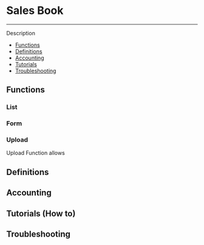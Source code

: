 # Sales Book
---

Description

- [Functions](#section-1)
- [Definitions](#section-2)
- [Accounting](#section-3)
- [Tutorials](#section-4)
- [Troubleshooting](#section-5)

<a name="section-1"></a>
## Functions

### List

### Form

### Upload
Upload Function allows

<a name="section-2"></a>
## Definitions

<a name="section-3"></a>
## Accounting

<a name="section-4"></a>
## Tutorials (How to)

<a name="section-5"></a>
## Troubleshooting
